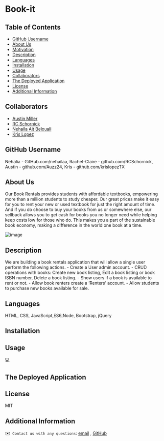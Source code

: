 # Book-it

## Table of Contents
  - [GitHub Username](#github)
  - [About Us](#about)
  - [Motivation](#motivation)
  - [Description](#description)
  - [Languages](#languages)
  - [Installation](#installation)
  - [Usage](#usage)
  - [Collaborators](#credits)
  - [The Deployed Application](#credits)
  - [License](#license)
  - [Additional Information](#additional-info)

 ## Collaborators
  - [Austin Miller](#collaborator1) 
  - [RC Schornick](#collaborator2) 
  - [Nehaila Ait Belouali](#collaborator3) 
  - [Kris Lopez](#collaborator4)

  ## GitHub Username
  Nehalia - GitHub.com/nehailaa, 
  Rachel-Claire - github.com/RCSchornick, 
  Austin - github.com/Auzz24,
  Kris - github.com/krislopezTX
  

  ## About Us
Our Book Rentals provides students with affordable textbooks, empowering more than a million students to study cheaper. Our great prices make it easy for you to rent your new or used textbook for just the right amount of time. And if you do choose to buy your books from us or somewhere else, our sellback allows you to get cash for books you no longer need while helping keep costs low for those who do. This makes you a part of the sustainable book economy, making a difference in the world one book at a time.

![image](https://user-images.githubusercontent.com/94027300/156115454-b46f76e9-13dc-4306-b1d2-f102ed7b629c.png)


  ## Description
  We are building a book rentals application that will allow a single user perform the following actions.
		- Create a User admin account.
		- CRUD operations with books: Create new book listing, Edit a book listing or book ISBN number, Delete a book listing.
		- Show users if a book is available to rent or not.
		- Allow book renters create a ‘Renters’ account.
    - Allow students to purchase new books available for sale.
    
  ## Languages
  HTML, CSS, JavaScript,ES6,Node, Bootstrap, jQuery

  ## Installation
 

  ## Usage
  💻

  ## The Deployed Application

  
  ## License
  MIT

  ## Additional Information
  ✉️` Contact us with any questions`: [email](mailto:) , [GitHub]()<br />
